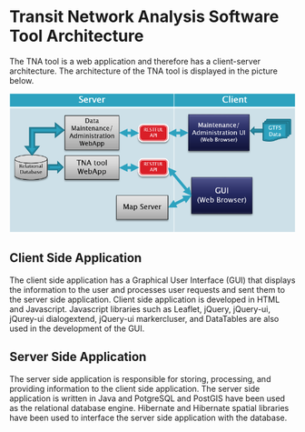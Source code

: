 Transit Network Analysis Software Tool Architecture
=========

The TNA tool is a web application and therefore has a client-server architecture. The architecture of the TNA tool is displayed in the picture below. 

![](images/architecture.png "TNA Software Tool Architecture")

Client Side Application
---------

The client side application has a Graphical User Interface (GUI) that displays the information to the user and processes user requests and sent them to the server side application. Client side application is developed in HTML and Javascript. Javascript libraries such as Leaflet, jQuery, jQuery-ui, jQurey-ui dialogextend, jQuery-ui markercluser, and DataTables are also used in the development of the GUI.

Server Side Application
---------

The server side application is responsible for storing, processing, and providing information to the client side application. The server side application is written in Java and PotgreSQL and PostGIS have been used as the relational database engine. Hibernate and Hibernate spatial libraries have been used to interface the server side application with the database.
